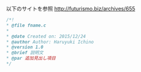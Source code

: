以下のサイトを参照
<http://futurismo.biz/archives/655>

```cpp
/*!
* @file fname.c
*
* @date Created on: 2015/12/24
* @author Author: Haruyuki Ichino
* @version 1.0
* @brief 説明文
* @par 追加見出し項目
*/
```
